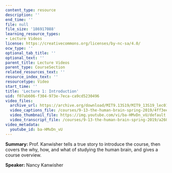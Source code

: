 ```yaml
---
content_type: resource
description: ''
end_time: ''
file: null
file_size: '186917088'
learning_resource_types:
- Lecture Videos
license: https://creativecommons.org/licenses/by-nc-sa/4.0/
ocw_type: ''
optional_tab_title: ''
optional_text: ''
parent_title: Lecture Videos
parent_type: CourseSection
related_resources_text: ''
resource_index_text: ''
resourcetype: Video
start_time: ''
title: 'Lecture 1: Introduction'
uid: f07ab606-f304-973e-7eca-ca9cd5230496
video_files:
  archive_url: https://archive.org/download/MIT9.13S19/MIT9_13S19_lec01_300k.mp4
  video_captions_file: /courses/9-13-the-human-brain-spring-2019/4ff3ee71c5a7544b97bd0a64c0ea69be_ba-HMvDn_vU.vtt
  video_thumbnail_file: https://img.youtube.com/vi/ba-HMvDn_vU/default.jpg
  video_transcript_file: /courses/9-13-the-human-brain-spring-2019/a26005a901edd09a35419b80a46e9227_ba-HMvDn_vU.pdf
video_metadata:
  youtube_id: ba-HMvDn_vU
---
```


**Summary:** Prof. Kanwisher tells a true story to introduce the course, then covers the why, how, and what of studying the human brain, and gives a course overview.

**Speaker:** Nancy Kanwisher

